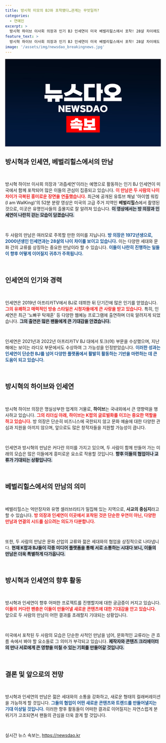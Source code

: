 ```yaml
---
title: 방시혁 미모의 BJ와 포착됐다…관계는 무엇일까?
categories:
  - 연예인
excerpt: >
  방시혁 하이브 이사회 의장과 인기 BJ 인세연이 미국 베벌리힐스에서 포착! 28살 차이에도 불구하고, 두 사람의 은밀한 만남이 화제를 모으고 있다. 과연 그들의 관계는 무엇일까?
feature_text: >
  방시혁 하이브 이사회 의장과 인기 BJ 인세연이 미국 베벌리힐스에서 포착! 28살 차이에도 불구하고, 두 사람의 은밀한 만남이 화제를 모으고 있다. 과연 그들의 관계는 무엇일까?
image: '/assets/img/newsdao_breakingnews.jpg'
---
```


<p><img src="/assets/img/newsdao_breakingnews.jpg" alt="bookingtag 속보" /></p>

<h2 data-ke-size="size26">방시혁과 인세연, 베벌리힐스에서의 만남</h2>

<p data-ke-size="size16">&nbsp;</p>

<p>방시혁 하이브 이사회 의장과 '과즙세연'이라는 예명으로 활동하는 인기 BJ 인세연이 미국에서 함께 포착되어 많은 이들의 관심이 집중되고 있습니다. <b><span style="color: #ee2323;">이 만남은 두 사람의 나이 차이가 극복된 흥미로운 장면을 연출했습니다.</span></b> 최근에 공개된 유튜브 채널 '아이엠 워킹(I am WalKing)'의 52분 분량 영상은 미국의 고급 주거 지역인 <b>베벌리힐스</b>에서 촬영된 것으로, 이곳은 유명인사들의 출몰지로 잘 알려져 있습니다.  <b><span style="background-color: #21538527;">이 영상에서는 방 의장과 인세연이 나란히 걷는 모습이 담겼습니다.</span></b></p>

<p data-ke-size="size16">&nbsp;</p>

<p>두 사람의 만남은 여러모로 주목할 만한 의미를 지닙니다. <b><span style="color: #1a5490;">방 의장은 1972년생으로, 2000년생인 인세연과는 28살의 나이 차이를 보이고 있습니다.</span></b> 이는 다양한 세대와 문화 간의 교류를 상징하는 중요한 만남이라 할 수 있습니다. <b><span style="color: #1a5490;">이들이 나란히 진행하는 일들이 향후 어떻게 이어질지 귀추가 주목됩니다.</span></b></p>

<p data-ke-size="size16">&nbsp;</p>

<h2 data-ke-size="size26">인세연의 인기와 경력</h2>

<p data-ke-size="size16">&nbsp;</p>

<p>인세연은 2019년 아프리카TV에서 BJ로 데뷔한 뒤 단기간에 많은 인기를 얻었습니다. <b><span style="color: #ee2323;">그의 유쾌하고 매력적인 방송 스타일은 시청자들에게 큰 사랑을 받고 있습니다.</span></b> 특히, 인세연은 최근 '노빠꾸 탁재훈' 등 다양한 웹예능 프로그램에 출연하며 더욱 알려지게 되었습니다. <b><span style="background-color: #21538527;">그의 출연은 많은 팬들에게 큰 기대감을 안겼습니다.</span></b></p>

<p data-ke-size="size16">&nbsp;</p>

<p>인세연은 2021년과 2022년 아프리카TV BJ 대에서 토크(여) 부문을 수상했으며, 지난해에는 보이는 라디오 부문에서도 수상하여 그 가능성을 인정받았습니다. <b><span style="color: #1a5490;">이러한 성과는 인세연이 단순한 BJ를 넘어 다양한 플랫폼에서 활발히 활동하는 기반을 마련하는 데 큰 도움이 되고 있습니다.</span></b></p>

<p data-ke-size="size16">&nbsp;</p>

<h2 data-ke-size="size26">방시혁의 하이브와 인세연</h2>

<p data-ke-size="size16">&nbsp;</p>

<p>방시혁 하이브 의장은 명실상부한 업계의 거물로, <b>하이브</b>는 국내외에서 큰 영향력을 행사하고 있습니다. <b><span style="color: #ee2323;">그의 리더십 아래, 하이브는 K팝의 글로벌화를 이끄는 중요한 역할을 하고 있습니다.</span></b> 방 의장은 단순히 비즈니스에 국한되지 않고 문화 예술에 대한 다양한 관심과 지원을 아끼지 않으며, 앞으로도 많은 창작자들을 지원할 가능성이 큽니다. </p>

<p data-ke-size="size16">&nbsp;</p>

<p>인세연과 방시혁의 만남은 커다란 의미를 가지고 있으며, 두 사람이 함께 만들어 가는 미래의 모습은 많은 이들에게 흥미로운 요소로 작용할 것입니다. <b><span style="background-color: #21538527;">향후 이들의 협업이나 교류가 기대되는 상황입니다.</span></b></p>

<p data-ke-size="size16">&nbsp;</p>

<h2 data-ke-size="size26">베벌리힐스에서의 만남의 의미</h2>

<p data-ke-size="size16">&nbsp;</p>

<p>베벌리힐스는 억만장자와 유명 셀러브리티가 밀집해 있는 지역으로, <b>사교의 중심지</b>라고 할 수 있습니다. <b><span style="color: #ee2323;">방 의장과 인세연이 이곳에서 포착된 것은 단순한 우연이 아닌, 다양한 만남과 연결의 시드를 심으려는 의도가 다분합니다.</span></b> </p>

<p data-ke-size="size16">&nbsp;</p>

<p>또한, 두 사람의 만남은 문화 산업의 교류와 젊은 세대와의 협업을 상징적으로 나타냅니다. <b><span style="background-color: #21538527;">현재 K팝과 BJ들이 각종 미디어 플랫폼을 통해 서로 소통하는 시대다 보니, 이들의 만남은 더욱 특별하게 다가옵니다.</span></b></p>

<p data-ke-size="size16">&nbsp;</p>

<h2 data-ke-size="size26">방시혁과 인세연의 향후 활동</h2>

<p data-ke-size="size16">&nbsp;</p>

<p>방시혁과 인세연이 향후 어떠한 프로젝트를 진행할지에 대한 궁금증이 커지고 있습니다. <b><span style="color: #ee2323;">이들의 커다란 팬층은 이들이 만들어낼 새로운 콘텐츠에 대한 기대감을 안고 있습니다.</span></b> 앞으로 두 사람의 만남이 어떤 결과를 초래할지 기대되는 상황입니다.</p>

<p data-ke-size="size16">&nbsp;</p>

<p>미국에서 포착된 두 사람의 모습은 단순한 사적인 만남을 넘어, 문화적인 교류라는 큰 흐름 속에서 봐야 할 요소들로 그 의미가 부각되고 있습니다. <b><span style="background-color: #21538527;">제작자와 콘텐츠 크리에이터의 만나 서로에게 큰 영향을 미칠 수 있는 기회를 만들어갈 것입니다.</span></b></p>

<p data-ke-size="size16">&nbsp;</p>

<h2 data-ke-size="size26">결론 및 앞으로의 전망</h2>

<p data-ke-size="size16">&nbsp;</p>

<p>방시혁과 인세연의 만남은 젊은 세대와의 소통을 강화하고, 새로운 형태의 컬래버레이션을 가능하게 할 것입니다. <b><span style="color: #1a5490;">그들의 협업이 어떤 새로운 콘텐츠와 트렌드를 만들어낼지는 기대 이상일 것입니다.</span></b> 이러한 향후 활동들이 어떠한 결과로 이어질지는 자연스럽게 분위기가 고조되면서 팬들의 관심을 더욱 끌게 할 것입니다. </p>

<p data-ke-size="size16">&nbsp;</p>
실시간 뉴스 속보는, <a href="https://newsdao.kr" rel="dofollow">https://newsdao.kr</a>


